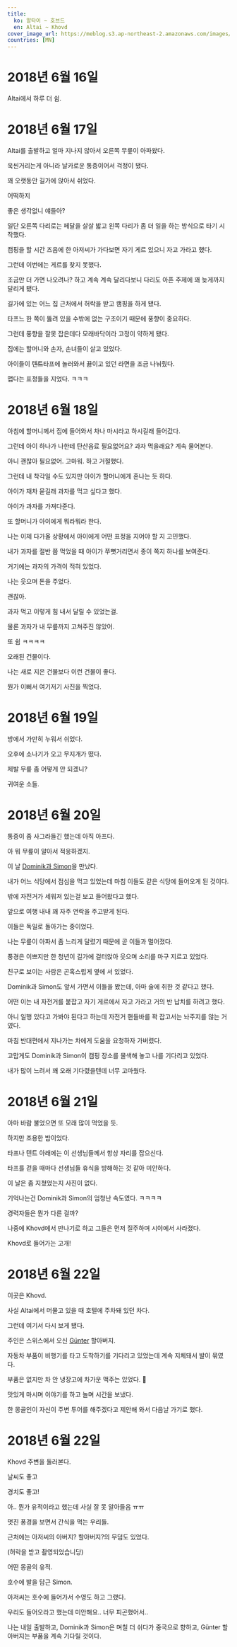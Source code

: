 ```yaml
---
title:
  ko: 알타이 ~ 호브드
  en: Altai ~ Khovd
cover_image_url: https://meblog.s3.ap-northeast-2.amazonaws.com/images/mongolia/DSCF9151_prisma_snowfall.jpg
countries: [MN]
---
```


# 2018년 6월 16일

Altai에서 하루 더 쉼.

# 2018년 6월 17일

<ui-lazy-image src="https://meblog.s3.ap-northeast-2.amazonaws.com/images/mongolia/DSCF9148.jpg" />

Altai를 출발하고 얼마 지나지 않아서 오른쪽 무릎이 아파왔다.

욱씬거리는게 아니라 날카로운 통증이어서 걱정이 됐다.

꽤 오랫동안 길가에 앉아서 쉬었다.

어떡하지

<ui-lazy-image src="https://meblog.s3.ap-northeast-2.amazonaws.com/images/mongolia/DSCF9149.jpg" />

좋은 생각없니 얘들아?

<ui-lazy-image src="https://meblog.s3.ap-northeast-2.amazonaws.com/images/mongolia/DSCF9150.jpg" />

일단 오른쪽 다리로는 페달을 살살 밟고 왼쪽 다리가 좀 더 일을 하는 방식으로 타기 시작했다.

<ui-lazy-image src="https://meblog.s3.ap-northeast-2.amazonaws.com/images/mongolia/DSCF9151.jpg" />

캠핑을 할 시간 즈음에 한 아저씨가 가다보면 자기 게르 있으니 자고 가라고 했다.

그런데 이번에는 게르를 찾지 못했다.

조금만 더 가면 나오려나? 하고 계속 계속 달리다보니 다리도 아픈 주제에 꽤 늦게까지 달리게 됐다.

<ui-lazy-image src="https://meblog.s3.ap-northeast-2.amazonaws.com/images/mongolia/IMG_6984.JPG" />

길가에 있는 어느 집 근처에서 허락을 받고 캠핑을 하게 됐다.

타프느 한 쪽이 뚫려 있을 수밖에 없는 구조이기 때문에 풍향이 중요하다.

그런데 풍향을 잘못 잡은데다 모래바닥이라 고정이 약하게 됐다.

<ui-lazy-image src="https://meblog.s3.ap-northeast-2.amazonaws.com/images/mongolia/IMG_6983.JPG" />

집에는 할머니와 손자, 손녀들이 살고 있었다.

아이들이 ~~텐트~~타프에 놀러와서 끓이고 있던 라면을 조금 나눠줬다.

맵다는 표정들을 지었다. ㅋㅋㅋ

# 2018년 6월 18일

아침에 할머니께서 집에 들어와서 차나 마시라고 하시길래 들어갔다.

그런데 아이 하나가 나한테 탄산음료 필요없어요? 과자 먹을래요? 계속 물어본다.

아니 괜찮아 필요없어. 고마워. 하고 거절했다.

그런데 내 착각일 수도 있지만 아이가 할머니에게 혼나는 듯 하다.

아이가 재차 묻길래 과자를 먹고 싶다고 했다.

아이가 과자를 가져다준다.

또 할머니가 아이에게 뭐라뭐라 한다.

나는 이제 다가올 상황에서 아이에게 어떤 표정을 지어야 할 지 고민했다.

내가 과자를 절반 쯤 먹었을 때 아이가 쭈뼛거리면서 종이 쪽지 하나를 보여준다.

거기에는 과자의 가격이 적혀 있었다.

나는 웃으며 돈을 주었다.

<ui-lazy-image src="https://meblog.s3.ap-northeast-2.amazonaws.com/images/mongolia/DSCF9152.jpg" />

괜찮아.

<ui-lazy-image src="https://meblog.s3.ap-northeast-2.amazonaws.com/images/mongolia/DSCF9153.jpg" />

과자 먹고 이렇게 힘 내서 달릴 수 있었는걸.

<ui-lazy-image src="https://meblog.s3.ap-northeast-2.amazonaws.com/images/mongolia/DSCF9154.jpg" />

물론 과자가 내 무릎까지 고쳐주진 않았어.

<ui-lazy-image src="https://meblog.s3.ap-northeast-2.amazonaws.com/images/mongolia/DSCF9155.jpg" />

또 쉼 ㅋㅋㅋㅋ

<ui-lazy-image src="https://meblog.s3.ap-northeast-2.amazonaws.com/images/mongolia/DSCF9156.jpg" />

오래된 건물이다.

<ui-lazy-image src="https://meblog.s3.ap-northeast-2.amazonaws.com/images/mongolia/DSCF9157.jpg" />

나는 새로 지은 건물보다 이런 건물이 좋다.

<ui-lazy-image src="https://meblog.s3.ap-northeast-2.amazonaws.com/images/mongolia/DSCF9158.jpg" />

뭔가 이뻐서 여기저기 사진을 찍었다.

<ui-lazy-image src="https://meblog.s3.ap-northeast-2.amazonaws.com/images/mongolia/DSCF9159.jpg" />
<ui-lazy-image src="https://meblog.s3.ap-northeast-2.amazonaws.com/images/mongolia/DSCF9160.jpg" />
<ui-lazy-image src="https://meblog.s3.ap-northeast-2.amazonaws.com/images/mongolia/DSCF9161.jpg" />
<ui-lazy-image src="https://meblog.s3.ap-northeast-2.amazonaws.com/images/mongolia/DSCF9162.jpg" />

# 2018년 6월 19일

방에서 가만히 누워서 쉬었다.

<ui-lazy-image src="https://meblog.s3.ap-northeast-2.amazonaws.com/images/mongolia/DSCF9163.jpg" />

오후에 소나기가 오고 무지개가 떴다.

<ui-lazy-image src="https://meblog.s3.ap-northeast-2.amazonaws.com/images/mongolia/DSCF9164.jpg" />

제발 무릎 좀 어떻게 안 되겠니?

<ui-lazy-image src="https://meblog.s3.ap-northeast-2.amazonaws.com/images/mongolia/DSCF9165.jpg" />

귀여운 소들.

# 2018년 6월 20일

<ui-lazy-image src="https://meblog.s3.ap-northeast-2.amazonaws.com/images/mongolia/DSCF9167.jpg" />

통증이 좀 사그라들긴 했는데 아직 아프다.

<ui-lazy-image src="https://meblog.s3.ap-northeast-2.amazonaws.com/images/mongolia/DSCF9168.jpg" />

아 뭐 무릎이 알아서 적응하겠지.

<ui-lazy-image src="https://meblog.s3.ap-northeast-2.amazonaws.com/images/mongolia/DSCF9169.jpg" />

이 날 [Dominik과 Simon](https://dominik-and-simon-travelling.blogspot.com/)을 만났다.

내가 어느 식당에서 점심을 먹고 있었는데 마침 이들도 같은 식당에 들어오게 된 것이다.

밖에 자전거가 세워져 있는걸 보고 들어왔다고 했다.

앞으로 여행 내내 꽤 자주 연락을 주고받게 된다.

이들은 독일로 돌아가는 중이었다.

<ui-lazy-image src="https://meblog.s3.ap-northeast-2.amazonaws.com/images/mongolia/DSCF9172.jpg" />

나는 무릎이 아파서 좀 느리게 달렸기 때문에 곧 이들과 멀어졌다.

<ui-lazy-image src="https://meblog.s3.ap-northeast-2.amazonaws.com/images/mongolia/DSCF9174.jpg" />

풍경은 이쁘지만 한 청년이 길가에 걸터앉아 웃으며 소리를 마구 지르고 있었다.

친구로 보이는 사람은 곤혹스럽게 옆에 서 있었다.

Dominik과 Simon도 앞서 가면서 이들을 봤는데, 아마 술에 취한 것 같다고 했다.

<ui-lazy-image src="https://meblog.s3.ap-northeast-2.amazonaws.com/images/mongolia/DSCF9175.jpg" />

어떤 이는 내 자전거를 붙잡고 자기 게르에서 자고 가라고 거의 반 납치를 하려고 했다.

아니 일행 있다고 가봐야 된다고 하는데 자전거 핸들바를 꽉 잡고서는 놔주지를 않는 거였다.

마침 반대편에서 지나가는 차에게 도움을 요청하자 가버렸다.

고맙게도 Dominik과 Simon이 캠핑 장소를 물색해 놓고 나를 기다리고 있었다.

내가 많이 느려서 꽤 오래 기다렸을텐데 너무 고마웠다.

# 2018년 6월 21일

<ui-lazy-image src="https://meblog.s3.ap-northeast-2.amazonaws.com/images/mongolia/IMG_7007.JPG" />

아마 바람 불었으면 또 모래 많이 먹었을 듯.

하지만 조용한 밤이었다.

<ui-lazy-image src="https://meblog.s3.ap-northeast-2.amazonaws.com/images/mongolia/IMG_7009.JPG" />

타프나 텐트 아래에는 이 선생님들께서 항상 자리를 잡으신다.

타프를 걷을 때마다 선생님들 휴식을 방해하는 것 같아 미안하다.

이 날은 좀 지쳤었는지 사진이 없다.

기억나는건 Dominik과 Simon의 엄청난 속도였다. ㅋㅋㅋㅋ

경력자들은 뭔가 다른 걸까?

나중에 Khovd에서 만나기로 하고 그들은 먼저 질주하며 시야에서 사라졌다.

<ui-lazy-image src="https://meblog.s3.ap-northeast-2.amazonaws.com/images/mongolia/DSCF9176.jpg" />

Khovd로 들어가는 고개!

<ui-lazy-image src="https://meblog.s3.ap-northeast-2.amazonaws.com/images/mongolia/DSCF9177.jpg" />

# 2018년 6월 22일

<ui-lazy-image src="https://meblog.s3.ap-northeast-2.amazonaws.com/images/mongolia/DSCF9178.jpg" />

이곳은 Khovd.

<ui-lazy-image src="https://meblog.s3.ap-northeast-2.amazonaws.com/images/mongolia/DSCF9179.jpg" />

사실 Altai에서 머물고 있을 때 호텔에 주차돼 있던 차다.

그런데 여기서 다시 보게 됐다.

주인은 스위스에서 오신 [Günter](https://www.polarsteps.com/GunterWitt/1681769-bulli-gowest-south-2019-2020) 할아버지.

자동차 부품이 비행기를 타고 도착하기를 기다리고 있었는데 계속 지체돼서 발이 묶였다.

부품은 없지만 차 안 냉장고에 차가운 맥주는 있었다. 🥰

맛있게 마시며 이야기를 하고 놀며 시간을 보냈다.

한 몽골인이 자신이 주변 투어를 해주겠다고 제안해 와서 다음날 가기로 했다.

# 2018년 6월 22일

<ui-lazy-image src="https://meblog.s3.ap-northeast-2.amazonaws.com/images/mongolia/DSCF9180.jpg" />

Khovd 주변을 둘러본다.

<ui-lazy-image src="https://meblog.s3.ap-northeast-2.amazonaws.com/images/mongolia/DSCF9182.jpg" />

날씨도 좋고

<ui-lazy-image src="https://meblog.s3.ap-northeast-2.amazonaws.com/images/mongolia/DSCF9184.jpg" />

경치도 좋고!

<ui-lazy-image src="https://meblog.s3.ap-northeast-2.amazonaws.com/images/mongolia/DSCF9186.jpg" />

아.. 뭔가 유적이라고 했는데 사실 잘 못 알아들음 ㅠㅠ

<ui-lazy-image src="https://meblog.s3.ap-northeast-2.amazonaws.com/images/mongolia/DSCF9187.jpg" />

멋진 풍경을 보면서 간식을 먹는 우리들.

<ui-lazy-image src="https://meblog.s3.ap-northeast-2.amazonaws.com/images/mongolia/DSCF9188.jpg" />

근처에는 아저씨의 아버지? 할아버지?의 무덤도 있었다.

(허락을 받고 촬영되었습니당)

<ui-lazy-image src="https://meblog.s3.ap-northeast-2.amazonaws.com/images/mongolia/DSCF9190.jpg" />

어떤 몽골의 유적.

<ui-lazy-image src="https://meblog.s3.ap-northeast-2.amazonaws.com/images/mongolia/DSCF9193.jpg" />

호수에 발을 담근 Simon.

<ui-lazy-image src="https://meblog.s3.ap-northeast-2.amazonaws.com/images/mongolia/DSCF9194.jpg" />

아저씨는 호수에 들어가서 수영도 하고 그랬다.

우리도 들어오라고 했는데 미안해요.. 너무 피곤했어서..

<ui-lazy-image src="https://meblog.s3.ap-northeast-2.amazonaws.com/images/mongolia/DSCF9195.jpg" />

나는 내일 출발하고, Dominik과 Simon은 며칠 더 쉬다가 중국으로 향하고, Günter 할아버지는 부품을 계속 기다릴 것이다.
